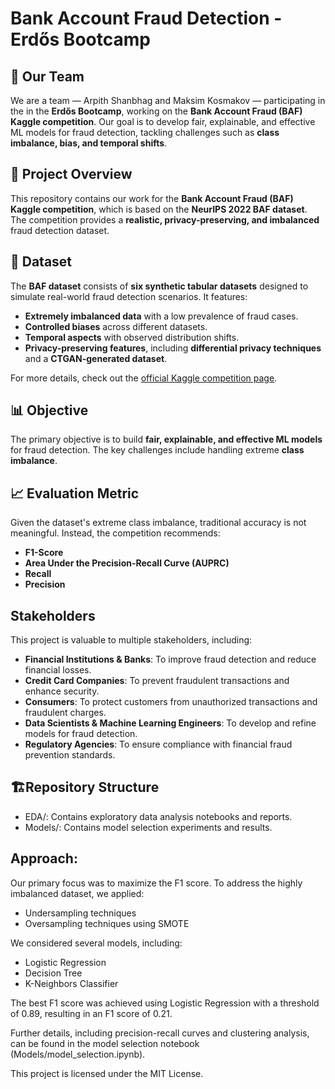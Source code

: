 # Bank Account Fraud Detection - Erdős Bootcamp  

## 👥 Our Team  
We are a team — Arpith Shanbhag and Maksim Kosmakov — participating in the  in the **Erdős Bootcamp**, working on the **Bank Account Fraud (BAF) Kaggle competition**. Our goal is to develop fair, explainable, and effective ML models for fraud detection, tackling challenges such as **class imbalance, bias, and temporal shifts**.  

## 🚀 Project Overview  
This repository contains our work for the **Bank Account Fraud (BAF) Kaggle competition**, which is based on the **NeurIPS 2022 BAF dataset**. The competition provides a **realistic, privacy-preserving, and imbalanced** fraud detection dataset.  

## 📌 Dataset  
The **BAF dataset** consists of **six synthetic tabular datasets** designed to simulate real-world fraud detection scenarios. It features:  
- **Extremely imbalanced data** with a low prevalence of fraud cases.  
- **Controlled biases** across different datasets.  
- **Temporal aspects** with observed distribution shifts.  
- **Privacy-preserving features**, including **differential privacy techniques** and a **CTGAN-generated dataset**.  

For more details, check out the [official Kaggle competition page](https://www.kaggle.com/datasets/sgpjesus/bank-account-fraud-dataset-neurips-2022?select=Base.csv).  

## 📊 Objective  
The primary objective is to build **fair, explainable, and effective ML models** for fraud detection. The key challenges include handling extreme **class imbalance**.  


## 📈 Evaluation Metric  
Given the dataset's extreme class imbalance, traditional accuracy is not meaningful. Instead, the competition recommends: 
- **F1-Score**
- **Area Under the Precision-Recall Curve (AUPRC)**  
- **Recall** 
- **Precision**



 ## Stakeholders

This project is valuable to multiple stakeholders, including:

- **Financial Institutions & Banks**: To improve fraud detection and reduce financial losses.
- **Credit Card Companies**: To prevent fraudulent transactions and enhance security.
- **Consumers**: To protect customers from unauthorized transactions and fraudulent charges.
- **Data Scientists & Machine Learning Engineers**: To develop and refine models for fraud detection.
- **Regulatory Agencies**: To ensure compliance with financial fraud prevention standards.

 ## 🏗️Repository Structure
- EDA/: Contains exploratory data analysis notebooks and reports.
- Models/: Contains model selection experiments and results.

## Approach:

Our primary focus was to maximize the F1 score. To address the highly imbalanced dataset, we applied:
- Undersampling techniques
- Oversampling techniques using SMOTE

We considered several models, including:
- Logistic Regression
- Decision Tree
- K-Neighbors Classifier

The best F1 score was achieved using Logistic Regression with a threshold of 0.89, resulting in an F1 score of 0.21.

Further details, including precision-recall curves and clustering analysis, can be found in the model selection notebook (Models/model_selection.ipynb).


This project is licensed under the MIT License.
